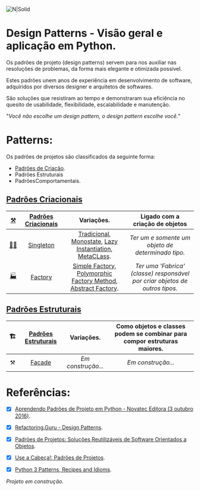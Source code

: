 ![N|Solid](https://i.imgur.com/1v4cCJt.jpg)

# Design Patterns - Visão geral e aplicação em Python.
Os padrões de projeto (design patterns) servem para nos auxiliar nas resoluções de problemas, da forma mais elegante e otimizada possível.
 
Estes padrões unem anos de experiência em desenvolvimento de software, adquiridos por diversos designer e arquitetos de softwares. 

São soluções que resistiram ao tempo e demonstraram sua eficiência no quesito de usabilidade, flexibilidade, escalabilidade e manutenção.

"*Você não escolhe um design pattern, o design pattern escolhe você.*"

# Patterns:

Os padrões de projetos são classificados da seguinte forma:

- [Padrões de Criação](https://github.com/drbuche/python-design-patterns/tree/master/Creational).
- Padrões Estruturais
- PadrõesComportamentais.

## [Padrões Criacionais](https://github.com/drbuche/python-design-patterns/tree/master/Creational)

|   [⚒](github.com/drbuche/python-design-patterns/tree/master/Creational)️ |     [Padrões Criacionais](https://github.com/drbuche/python-design-patterns/tree/master/Creational)      |    Variações.  |    Ligado com a criação de objetos  |
|:----------:|:-------------:|:------:|:------:|
|[☝🏻](https://github.com/drbuche/python-design-patterns/tree/master/Creational/Singleton)|   [Singleton](https://github.com/drbuche/python-design-patterns/tree/master/Creational/Singleton) | [Tradicional](https://github.com/drbuche/python-design-patterns/blob/master/Creational/Singleton/01_Singleton_Tradicional.py), [Monostate](https://github.com/drbuche/python-design-patterns/blob/master/Creational/Singleton/02_Monostate_Borg.py), [Lazy Instantiation](https://github.com/drbuche/python-design-patterns/blob/master/Creational/Singleton/03_Singleton_Lazy_Instantiation.py), [MetaCLass](https://github.com/drbuche/python-design-patterns/blob/master/Creational/Singleton/04_Singleton_MetacLass.py). |   *Ter um e somente um objeto de determinado tipo.* |
|[🏭]()|   [Factory](https://github.com/drbuche/python-design-patterns/tree/master/Creational/Factory) | [Simple Factory](https://github.com/drbuche/python-design-patterns/blob/master/Creational/Factory/01_Simple_Factory.py), [Polymorphic Factory Method](https://github.com/drbuche/python-design-patterns/blob/master/Creational/Factory/02_Factory_Method.py), [Abstract Factory](https://github.com/drbuche/python-design-patterns/blob/master/Creational/Factory/03_Abstract_Factory.py). |   *Ter uma 'Fabrica' (classe) responsável por criar objetos de outros tipos.* |

## [Padrões Estruturais]()

|   🏗️ |     [Padrões Estruturais]()      |    Variações.  |    Como objetos e classes podem se combinar para compor estruturas maiores.  |
|:----------:|:-------------:|:------:|:------:|
|  ⚒  |  [Facade]()  |  *Em construção...* |  *Em construção...* |


# Referências:

- [x] [Aprendendo Padrões de Projeto em Python -  Novatec Editora (3 outubro 2016)](https://www.amazon.com.br/Aprendendo-Padr%C3%B5es-Projeto-Python-Arquitetura/dp/8575225235/ref=sr_1_6?__mk_pt_BR=%C3%85M%C3%85%C5%BD%C3%95%C3%91&dchild=1&keywords=python+design&qid=1600208608&sr=8-6).

- [x] [Refactoring.Guru - Design Patterns](https://refactoring.guru/pt-br/design-patterns).

- [x] [Padrões de Projetos: Soluções Reutilizáveis de Software Orientados a Objetos](https://www.amazon.com.br/Padr%C3%B5es-Projetos-Solu%C3%A7%C3%B5es-Reutiliz%C3%A1veis-Orientados/dp/8573076100/ref=sr_1_1?__mk_pt_BR=%C3%85M%C3%85%C5%BD%C3%95%C3%91&dchild=1&keywords=GoF&qid=1600214794&sr=8-1).

- [x] [Use a Cabeça!: Padrões de Projetos](https://www.amazon.com.br/Cabe%C3%A7a-Padr%C3%B5es-Projetos-Eric-Freeman/dp/8576081741/ref=sr_1_1?__mk_pt_BR=%C3%85M%C3%85%C5%BD%C3%95%C3%91&dchild=1&keywords=padr%C3%B5es+de+projeto+use&qid=1600283252&sr=8-1).

- [x] [Python 3 Patterns, Recipes and Idioms](https://www.academia.edu/39826282/Python_3_patterns_idioms_test).

*Projeto em construção.*